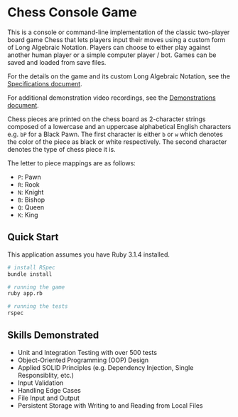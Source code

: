 # Chess Console Game

<!-- ![Gameplay demo of one player winning the game Chess](/assets/chess-demo.gif) -->

This is a console or command-line implementation of the classic two-player board game Chess that lets players input their moves using a custom form of Long Algebraic Notation. Players can choose to either play against another human player or a simple computer player / bot. Games can be saved and loaded from save files.

For the details on the game and its custom Long Algebraic Notation, see the [Specifications document](/docs/Specs.md).

For additional demonstration video recordings, see the [Demonstrations document](/docs/Demos.md).

Chess pieces are printed on the chess board as 2-character strings composed of a lowercase and an uppercase alphabetical English characters e.g. `bP` for a Black Pawn. The first character is either `b` or `w` which denotes the color of the piece as black or white respectively. The second character denotes the type of chess piece it is.

The letter to piece mappings are as follows:
- `P`: Pawn
- `R`: Rook
- `N`: Knight
- `B`: Bishop
- `Q`: Queen
- `K`: King

## Quick Start

This application assumes you have Ruby 3.1.4 installed.

```bash
# install RSpec
bundle install

# running the game
ruby app.rb

# running the tests
rspec
```

## Skills Demonstrated

- Unit and Integration Testing with over 500 tests
- Object-Oriented Programming (OOP) Design
- Applied SOLID Principles (e.g. Dependency Injection, Single Responsiblity, etc.)
- Input Validation
- Handling Edge Cases
- File Input and Output
- Persistent Storage with Writing to and Reading from Local Files

